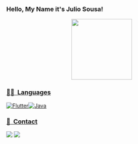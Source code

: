 ### Hello, My Name it's Julio Sousa! 



<div align='center'>
<a href="https://github.com/juliocsanchez">
<img height="160em" src="https://github-readme-stats-eight-theta.vercel.app/api?username=juliocsanchez&show_icons=true&theme=midnight-purple&include_all_commits=true&count_private=true"/>
</div>
  
### 👨‍💻  &nbsp;Languages
<img alt="Flutter" src="https://img.shields.io/badge/Flutter-02569B?style=for-the-badge&logo=flutter&logoColor=white"/><img alt="Java" src="https://img.shields.io/badge/Java-ED8B00?style=for-the-badge&logo=java&logoColor=white"/>
  
### 📱 &nbsp;Contact
<div>
<a href="https://www.linkedin.com/in/julio-sousa-5aa0a0229/" target="_blank"><img src="https://img.shields.io/badge/-LinkedIn-%23007B5?style=for-the-badge&logo=linkedin&logoColor=white" target="_blank"></a>
<a href="mailto:juliocspfc@gmail.com"><img src="https://img.shields.io/badge/-Gmail-%23333?style=for-the-badge&logo=gmail&logoColor=white" target="_blank"></a>

  
<!---
juliocsanchez/juliocsanchez is a ✨ special ✨ repository because its `README.md` (this file) appears on your GitHub profile.
You can click the Preview link to take a look at your changes.
--->
